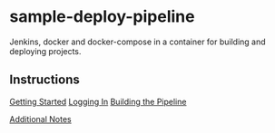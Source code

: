 # sample-deploy-pipeline

Jenkins, docker and docker-compose in a container for building and deploying projects.

## Instructions

[Getting Started](getting-started.md)
[Logging In](logging-in.md)
[Building the Pipeline](building-the-pipeline.md)

[Additional Notes](additional-notes.md)
